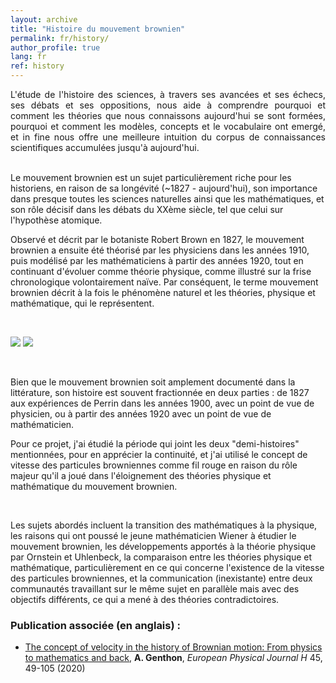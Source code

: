 ```yaml
---
layout: archive
title: "Histoire du mouvement brownien"
permalink: fr/history/
author_profile: true
lang: fr
ref: history
---
```



<p style="text-align:justify;">
L'étude de l'histoire des sciences, à travers ses avancées et ses échecs, ses débats et ses oppositions, nous aide à comprendre pourquoi et comment les théories que nous connaissons aujourd'hui se sont formées, pourquoi et comment les modèles, concepts et le vocabulaire ont emergé, et in fine nous offre une meilleure intuition du corpus de connaissances scientifiques accumulées jusqu'à aujourd'hui. <br>

<br>

Le mouvement brownien est un sujet particulièrement riche pour les historiens, en raison de sa longévité (~1827 - aujourd'hui), son importance dans presque toutes les sciences naturelles ainsi que les mathématiques, et son rôle décisif dans les débats du XXème siècle, tel que celui sur l'hypothèse atomique.<br>

Observé et décrit par le botaniste Robert Brown en 1827, le mouvement brownien a ensuite été théorisé par les physiciens dans les années 1910, puis modélisé par les mathématiciens à partir des années 1920, tout en continuant d'évoluer comme théorie physique, comme illustré sur la frise chronologique volontairement naïve. Par conséquent, le terme mouvement brownien décrit à la fois le phénomène naturel et les théories, physique et mathématique, qui le représentent. <br>
</p>

<br>

<p>
  <img  src="{{"/images/chronology_fr.svg"}}" class="dark--hidden flex-width">
  <img  src="{{"/images/chronology_dark_fr.svg"}}" class="light--hidden flex-width" >
</p>

<br>

<p style="text-align:justify;">

Bien que le mouvement brownien soit amplement documenté dans la littérature, son histoire est souvent fractionnée en deux parties : de 1827 aux expériences de Perrin dans les années 1900, avec un point de vue de physicien, ou à partir des années 1920 avec un point de vue de mathématicien.

Pour ce projet, j'ai étudié la période qui joint les deux "demi-histoires" mentionnées, pour en apprécier la continuité, et j'ai utilisé le concept de vitesse des particules browniennes comme fil rouge en raison du rôle majeur qu'il a joué dans l'éloignement des théories physique et mathématique du mouvement brownien.<br>

<br> 

Les sujets abordés incluent la transition des mathématiques à la physique, les raisons qui ont poussé le jeune mathématicien Wiener à étudier le mouvement brownien, les développements apportés à la théorie physique par Ornstein et Uhlenbeck, la comparaison entre les théories physique et mathématique, particulièrement en ce qui concerne l'existence de la vitesse des particules browniennes, et la communication (inexistante) entre deux communautés travaillant sur le même sujet en parallèle mais avec des objectifs différents, ce qui a mené à des théories contradictoires. 

</p>

<h3> Publication associée (en anglais) : </h3>

  <ul style="list-style-type:disc;">

   <li>
<a href="https://link.springer.com/article/10.1140/epjh/e2020-10009-8">The concept of velocity in the history of Brownian motion: From physics to mathematics and back</a>,
<b>A. Genthon</b>, <i>European Physical Journal H</i> 45, 49-105 (2020)
   </li>
  
  </ul>


